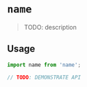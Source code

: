 # `name`

> TODO: description

## Usage

```js
import name from 'name';

// TODO: DEMONSTRATE API
```
